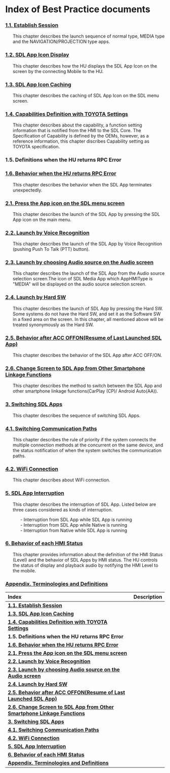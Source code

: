 # Index of Best Practice documents

### [1.1. Establish Session](./1.1.Establish_Session/index.md)
<ol>
This chapter describes the launch sequence of normal type, MEDIA type and the NAVIGATION/PROJECTION type apps.
</ol>

### [1.2. SDL App Icon Display](./1.2.SDL_App_Icon_Display/index.md)
<ol>
This chapter describes how the HU displays the SDL App Icon on the screen by the connecting Mobile to the HU.
</ol>

### [1.3. SDL App Icon Caching](./1.3.SDL_App_Icon_Caching/index.md)
<ol>
This chapter describes the caching of SDL App Icon on the SDL menu screen.
</ol>

### [1.4. Capabilities Definition with TOYOTA Settings](./1.4.Capabilities_Definition_with_TOYOTA_Settings/index.md)
<ol>
This chapter describes about the capability, a function setting information that is notified from the HMI to the SDL Core.
The Specification of Capability is defined by the OEMs, however, as a reference information, this chapter discribes Capability setting as TOYOTA specification.
</ol>

### 1.5. Definitions when the HU returns RPC Error

### [1.6. Behavior when the HU returns RPC Error](./1.6.Behavior_when_the_HU_returns_RPC_Error/index.md)
<ol>
This chapter describes the behavior when the SDL App terminates unexpectedly.
</ol>

### [2.1. Press the App icon on the SDL menu screen](./2.1.Press_the_App_Icon_on_the_SDL_menu_screen/index.md)
<ol>
This chapter describes the launch of the SDL App by pressing the SDL App icon on the main menu.
</ol>

### [2.2. Launch by Voice Recognition](./2.2.Launch_by_Voice_Recognition/index.md)
<ol>
This chapter describes the launch of the SDL App by Voice Recognition (pushing Push To Talk (PTT) button).
</ol>

### [2.3. Launch by choosing Audio source on the Audio screen](./2.3.Launch_by_choosing_the_Audio_source_on_the_Audio_screen/index.md)
<ol>
This chapter describes the launch of the SDL App from the Audio source selection screen.The icon of SDL Media App which AppHMIType is "MEDIA" will be displayed on the audio source selection screen.
</ol>

### [2.4. Launch by Hard SW](./2.4.Launch_by_Hard_SW/index.md)
<ol>
This chapter describes the launch of SDL App by pressing the Hard SW.
Some systems do not have the Hard SW, and set it as the Software SW in a fixed area on the screen.
In this chapter, all mentioned above will be treated synonymously as the Hard SW.
</ol>

### [2.5. Behavior after ACC OFFON(Resume of Last Launched SDL App)](./2.5.Behavior_after_ACC_OFFON(Resume_of_Last_Launched_SDL_App))
<ol>
This chapter describes the behavior of the SDL App after ACC OFF/ON.
</ol>

### [2.6. Change Screen to SDL App from Other Smartphone Linkage Functions](./2.6.Change_Screen_to_SDL_App_from_Other_Smartphone_Linkage_Functions/index.md)
<ol>
This chapter describes the method to switch between the SDL App and other smartphone linkage functions(CarPlay (CP)/ Android Auto(AA)).
</ol>

### [3. Switching SDL Apps](./3.Switching_SDL_Apps/index.md)
<ol>
This chapter describes the sequence of switching SDL Apps.
</ol>

### [4.1. Switching Communication Paths](./4.1.Switching_Communication_Paths/index.md)
<ol>
This chapter describes the rule of priority if the system connects the multiple connection methods at the concurrent on the same device, and the status notification of when the system switches the communication paths.
</ol>

### [4.2. WiFi Connection](./4.2.WiFi_Connection/index.md)
<ol>
This chapter describes about WiFi connection.
</ol>

### [5. SDL App Interruption](./5.SDL_App_Interruption/index.md)
<ol>
This chapter describes the interruption of SDL App.
Listed below are three cases considered as kinds of interruption.
<ol>
- Interruption from SDL App while SDL App is running<br>
- Interruption from SDL App while Native is running<br>
- Interruption from Native while SDL App is running
</ol>
</ol>

### [6. Behavior of each HMI Status](./6.Behavior_of_each_HMI_Status/index.md)
<ol>
This chapter provides information about the definition of the HMI Status (Level) and the behavior of SDL Apps by HMI status.
The HU controls the status of display and playback audio by notifying the HMI Level to the mobile.
</ol>

### [Appendix. Terminologies and Definitions](./Appendix.Terminologies_and_Definitions/index.md)


| Index | Description |
|:---|:---|
|<b> [1.1. Establish Session](./1.1.Establish_Session/index.md)</b>||
|<b> [1.3. SDL App Icon Caching](./1.3.SDL_App_Icon_Caching/index.md)</b>||
|<b> [1.4. Capabilities Definition with TOYOTA Settings](./1.4.Capabilities_Definition_with_TOYOTA_Settings/index.md)</b>||
|<b> 1.5. Definitions when the HU returns RPC Error</b>||
|<b> [1.6. Behavior when the HU returns RPC Error](./1.6.Behavior_when_the_HU_returns_RPC_Error/index.md)</b>||
|<b> [2.1. Press the App icon on the SDL menu screen](./2.1.Press_the_App_Icon_on_the_SDL_menu_screen/index.md)</b>||
|<b> [2.2. Launch by Voice Recognition](./2.2.Launch_by_Voice_Recognition/index.md)</b>||
|<b> [2.3. Launch by choosing Audio source on the Audio screen](./2.3.Launch_by_choosing_the_Audio_source_on_the_Audio_screen/index.md)</b>||
|<b> [2.4. Launch by Hard SW](./2.4.Launch_by_Hard_SW/index.md)</b>||
|<b> [2.5. Behavior after ACC OFFON(Resume of Last Launched SDL App)](./2.5.Behavior_after_ACC_OFFON(Resume_of_Last_Launched_SDL_App))</b>||
|<b> [2.6. Change Screen to SDL App from Other Smartphone Linkage Functions](./2.6.Change_Screen_to_SDL_App_from_Other_Smartphone_Linkage_Functions/index.md)</b>||
|<b> [3. Switching SDL Apps](./3.Switching_SDL_Apps/index.md)</b>||
|<b> [4.1. Switching Communication Paths](./4.1.Switching_Communication_Paths/index.md)</b>||
|<b> [4.2. WiFi Connection](./4.2.WiFi_Connection/index.md)</b>||
|<b> [5. SDL App Interruption](./5.SDL_App_Interruption/index.md)</b>||
|<b> [6. Behavior of each HMI Status](./6.Behavior_of_each_HMI_Status/index.md)</b>||
|<b> [Appendix. Terminologies and Definitions](./Appendix.Terminologies_and_Definitions/index.md)</b>||

